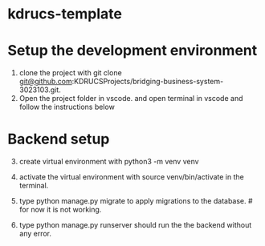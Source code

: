 # kdrucs-template

# Setup the development environment

1. clone the project with git clone git@github.com:KDRUCSProjects/bridging-business-system-3023103.git.
2. Open the project folder in vscode. and open terminal in vscode and follow the instructions below

# Backend setup

3. create virtual environment with python3 -m venv venv

4. activate the virtual environment with source venv/bin/activate in the terminal.
5. type python manage.py migrate to apply migrations to the database. # for now it is not working.

6. type python manage.py runserver should run the the backend without any error.

